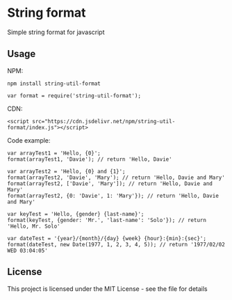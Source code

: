 # String format

Simple string format for javascript

## Usage

NPM:

```
npm install string-util-format

var format = require('string-util-format');
```

CDN:

```
<script src="https://cdn.jsdelivr.net/npm/string-util-format/index.js"></script>
```

Code example:

```
var arrayTest1 = 'Hello, {0}';
format(arrayTest1, 'Davie'); // return 'Hello, Davie'

var arrayTest2 = 'Hello, {0} and {1}';
format(arrayTest2, 'Davie', 'Mary'); // return 'Hello, Davie and Mary'
format(arrayTest2, ['Davie', 'Mary']); // return 'Hello, Davie and Mary'
format(arrayTest2, {0: 'Davie', 1: 'Mary'}); // return 'Hello, Davie and Mary'

var keyTest = 'Hello, {gender} {last-name}';
format(keyTest, {gender: 'Mr.', 'last-name': 'Solo'}); // return 'Hello, Mr. Solo'

var dateTest = '{year}/{month}/{day} {week} {hour}:{min}:{sec}';
format(dateTest, new Date(1977, 1, 2, 3, 4, 5)); // return '1977/02/02 WED 03:04:05'
```

## License

This project is licensed under the MIT License - see the <LICENSE> file for details
